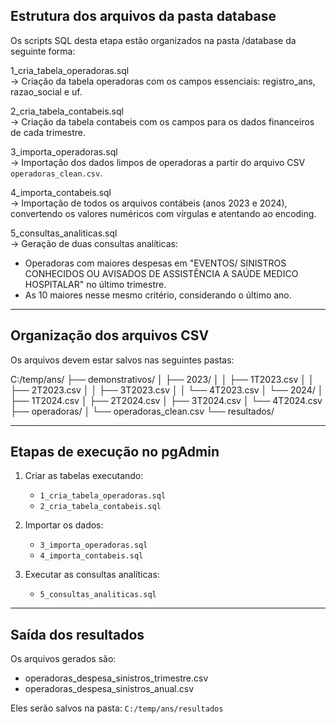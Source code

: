 ## Estrutura dos arquivos da pasta database

Os scripts SQL desta etapa estão organizados na pasta /database da seguinte forma:

1_cria_tabela_operadoras.sql  
→ Criação da tabela operadoras com os campos essenciais: registro_ans, razao_social e uf.

2_cria_tabela_contabeis.sql  
→ Criação da tabela contabeis com os campos para os dados financeiros de cada trimestre.

3_importa_operadoras.sql  
→ Importação dos dados limpos de operadoras a partir do arquivo CSV `operadoras_clean.csv`.

4_importa_contabeis.sql  
→ Importação de todos os arquivos contábeis (anos 2023 e 2024), convertendo os valores numéricos com vírgulas e atentando ao encoding.

5_consultas_analiticas.sql  
→ Geração de duas consultas analíticas:
- Operadoras com maiores despesas em "EVENTOS/ SINISTROS CONHECIDOS OU AVISADOS DE ASSISTÊNCIA A SAÚDE MEDICO HOSPITALAR" no último trimestre.
- As 10 maiores nesse mesmo critério, considerando o último ano.

---

## Organização dos arquivos CSV

Os arquivos devem estar salvos nas seguintes pastas:

C:/temp/ans/ ├── demonstrativos/ │ ├── 2023/ │ │ ├── 1T2023.csv │ │ ├── 2T2023.csv │ │ ├── 3T2023.csv │ │ └── 4T2023.csv │ └── 2024/ │ ├── 1T2024.csv │ ├── 2T2024.csv │ ├── 3T2024.csv │ └── 4T2024.csv ├── operadoras/ │ └── operadoras_clean.csv └── resultados/

---

## Etapas de execução no pgAdmin

1. Criar as tabelas executando:
   - `1_cria_tabela_operadoras.sql`
   - `2_cria_tabela_contabeis.sql`

2. Importar os dados:
   - `3_importa_operadoras.sql`
   - `4_importa_contabeis.sql`

3. Executar as consultas analíticas:
   - `5_consultas_analiticas.sql`

---

## Saída dos resultados

Os arquivos gerados são:

- operadoras_despesa_sinistros_trimestre.csv  
- operadoras_despesa_sinistros_anual.csv  

Eles serão salvos na pasta: `C:/temp/ans/resultados`

